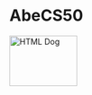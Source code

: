 # AbeCS50

<img src="https://vetstreet.brightspotcdn.com/dims4/default/13126ce/2147483647/crop/0x0%2B0%2B0/resize/645x380/quality/90/?url=https%3A%2F%2Fvetstreet-brightspot.s3.amazonaws.com%2F34%2Ff4cce0a72211e0a0d50050568d634f%2Ffile%2FBlack-and-Tan-Coonhound-3-380mk062311.jpg" width="120" height="90" alt="HTML Dog">
